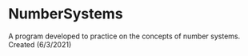 # NumberSystems
 A program developed to practice on the concepts of number systems.
Created (6/3/2021)
